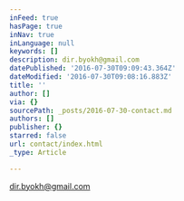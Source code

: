 ```yaml
---
inFeed: true
hasPage: true
inNav: true
inLanguage: null
keywords: []
description: dir.byokh@gmail.com
datePublished: '2016-07-30T09:09:43.364Z'
dateModified: '2016-07-30T09:08:16.883Z'
title: ''
author: []
via: {}
sourcePath: _posts/2016-07-30-contact.md
authors: []
publisher: {}
starred: false
url: contact/index.html
_type: Article

---
```

dir.byokh@gmail.com